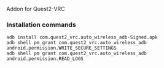 Addon for Quest2-VRC

### Installation commands
```
adb install com.quest2_vrc.auto_wireless_adb-Signed.apk
adb shell pm grant com.quest2_vrc.auto_wireless_adb android.permission.WRITE_SECURE_SETTINGS
adb shell pm grant com.quest2_vrc.auto_wireless_adb android.permission.READ_LOGS
```
